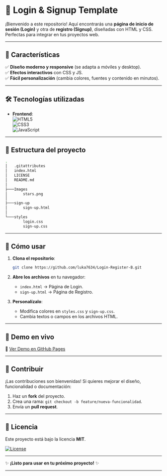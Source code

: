 # 🔐 **Login & Signup Template**  

¡Bienvenido a este repositorio! Aquí encontrarás una **página de inicio de sesión (Login)** y otra de **registro (Signup)**, diseñadas con HTML y CSS. Perfectas para integrar en tus proyectos web.

---

## 🚀 **Características**  

✅ **Diseño moderno y responsive** (se adapta a móviles y desktop).  
✅ **Efectos interactivos** con CSS y JS.  
✅ **Fácil personalización** (cambia colores, fuentes y contenido en minutos).  

---

## 🛠 **Tecnologías utilizadas**  

- **Frontend**:  
  ![HTML5](https://img.shields.io/badge/HTML5-E34F26?style=flat&logo=html5&logoColor=white)  
  ![CSS3](https://img.shields.io/badge/CSS3-1572B6?style=flat&logo=css3&logoColor=white)  
  ![JavaScript](https://img.shields.io/badge/JavaScript-F7DF1E?style=flat&logo=javascript&logoColor=black)  

---

## 📂 **Estructura del proyecto**  

```bash
.
│   .gitattributes
│   index.html
│   LICENSE
│   README.md
│
├───Images
│       stars.png
│
├───sign-up
│       sign-up.html
│
└───styles
        login.css
        sign-up.css
```

---

## 🌟 **Cómo usar**  

1. **Clona el repositorio**:  
   ```bash
   git clone https://github.com/luka7634/Login-Register-B.git
   ```  

2. **Abre los archivos** en tu navegador:  
   - `index.html` → Página de Login.  
   - `sign-up.html` → Página de Registro.  

3. **Personalízalo**:  
   - Modifica colores en `styles.css` y `sign-up.css`.  
   - Cambia textos o campos en los archivos HTML.  

---

## 🔗 **Demo en vivo**  

📌 [Ver Demo en GitHub Pages](https://luka7634.github.io/Login-Register-B/)

---

## 🤝 **Contribuir**  

¡Las contribuciones son bienvenidas! Si quieres mejorar el diseño, funcionalidad o documentación:  
1. Haz un **fork** del proyecto.  
2. Crea una rama: `git checkout -b feature/nueva-funcionalidad`.  
3. Envía un **pull request**.  

---

## 📜 **Licencia**  

Este proyecto está bajo la licencia **MIT**.  

[![License](https://img.shields.io/badge/License-MIT-blue.svg)](https://opensource.org/licenses/MIT)  

--- 

✨ **¡Listo para usar en tu próximo proyecto!** ✨  

---